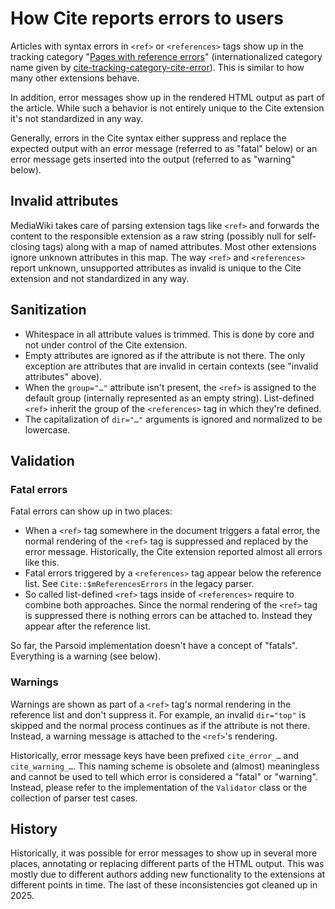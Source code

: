 # How Cite reports errors to users

Articles with syntax errors in `<ref>` or `<references>` tags show up in the tracking category "[Pages with reference errors](https://www.mediawiki.org/wiki/Category:Pages_with_reference_errors)" (internationalized category name given by [cite-tracking-category-cite-error](https://www.mediawiki.org/wiki/MediaWiki:cite-tracking-category-cite-error)). This is similar to how many other extensions behave.

In addition, error messages show up in the rendered HTML output as part of the article. While such a behavior is not entirely unique to the Cite extension it's not standardized in any way.

Generally, errors in the Cite syntax either suppress and replace the expected output with an error message (referred to as "fatal" below) or an error message gets inserted into the output (referred to as "warning" below).

## Invalid attributes

MediaWiki takes care of parsing extension tags like `<ref>` and forwards the content to the responsible extension as a raw string (possibly null for self-closing tags) along with a map of named attributes. Most other extensions ignore unknown attributes in this map. The way `<ref>` and `<references>` report unknown, unsupported attributes as invalid is unique to the Cite extension and not standardized in any way.

## Sanitization

- Whitespace in all attribute values is trimmed. This is done by core and not under control of the Cite extension.
- Empty attributes are ignored as if the attribute is not there. The only exception are attributes that are invalid in certain contexts (see "invalid attributes" above).
- When the `group="…"` attribute isn't present, the `<ref>` is assigned to the default group (internally represented as an empty string). List-defined `<ref>` inherit the group of the `<references>` tag in which they're defined.
- The capitalization of `dir="…"` arguments is ignored and normalized to be lowercase.

## Validation
### Fatal errors

Fatal errors can show up in two places:
- When a `<ref>` tag somewhere in the document triggers a fatal error, the normal rendering of the `<ref>` tag is suppressed and replaced by the error message. Historically, the Cite extension reported almost all errors like this.
- Fatal errors triggered by a `<references>` tag appear below the reference list. See `Cite::$mReferencesErrors` in the legacy parser.
- So called list-defined `<ref>` tags inside of `<references>` require to combine both approaches. Since the normal rendering of the `<ref>` tag is suppressed there is nothing errors can be attached to. Instead they appear after the reference list.

So far, the Parsoid implementation doesn't have a concept of "fatals". Everything is a warning (see below).

### Warnings

Warnings are shown as part of a `<ref>` tag's normal rendering in the reference list and don't suppress it. For example, an invalid `dir="top"` is skipped and the normal process continues as if the attribute is not there. Instead, a warning message is attached to the `<ref>`'s rendering.

Historically, error message keys have been prefixed `cite_error_…` and `cite_warning_…`. This naming scheme is obsolete and (almost) meaningless and cannot be used to tell which error is considered a "fatal" or "warning". Instead, please refer to the implementation of the `Validator` class or the collection of parser test cases.

## History

Historically, it was possible for error messages to show up in several more places, annotating or replacing different parts of the HTML output. This was mostly due to different authors adding new functionality to the extensions at different points in time. The last of these inconsistencies got cleaned up in 2025.
